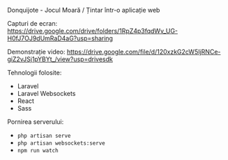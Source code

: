 Donquijote - Jocul Moară / Țintar într-o aplicație web

Capturi de ecran: https://drive.google.com/drive/folders/1RpZ4p3fqdWv_UG-H0fJ7OJ9dUmRaD4aG?usp=sharing

Demonstrație video: https://drive.google.com/file/d/120xzkG2cW5IjRNCe-giZ2vJSj1pYBYt_/view?usp=drivesdk

Tehnologii folosite:

- Laravel
- Laravel Websockets
- React
- Sass

Pornirea serverului:

- `php artisan serve`
- `php artisan websockets:serve`
- `npm run watch`
